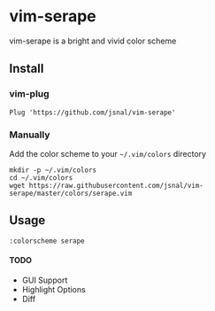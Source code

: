 # vim-serape

vim-serape is a bright and vivid color scheme

## Install

### vim-plug

```
Plug 'https://github.com/jsnal/vim-serape'
```

### Manually

Add the color scheme to your `~/.vim/colors` directory

```
mkdir -p ~/.vim/colors
cd ~/.vim/colors
wget https://raw.githubusercontent.com/jsnal/vim-serape/master/colors/serape.vim
```

## Usage

`:colorscheme serape`

#### TODO

* GUI Support
* Highlight Options
* Diff
